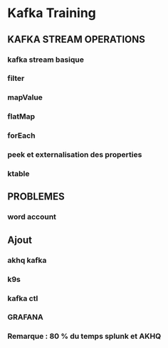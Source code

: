 # Kafka Training

## KAFKA STREAM OPERATIONS
### kafka stream basique
### filter
### mapValue
### flatMap
### forEach
### peek et externalisation des properties 
### ktable

## PROBLEMES
### word account

## Ajout
### akhq kafka
### k9s 
### kafka ctl
### GRAFANA

### Remarque : 80 % du temps splunk et AKHQ
